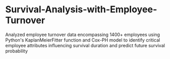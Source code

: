 # Survival-Analysis-with-Employee-Turnover
Analyzed employee turnover data encompassing 1400+ employees using Python's KaplanMeierFitter function and Cox-PH model to identify critical employee attributes influencing survival duration and predict future survival probability
